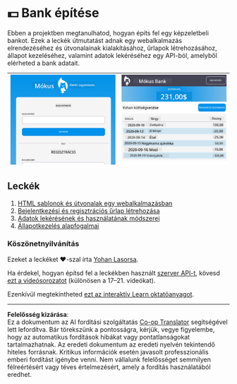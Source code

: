 <!--
CO_OP_TRANSLATOR_METADATA:
{
  "original_hash": "830359535306594b448db6575ce5cdee",
  "translation_date": "2025-08-28T03:23:29+00:00",
  "source_file": "7-bank-project/README.md",
  "language_code": "hu"
}
-->
# :dollar: Bank építése

Ebben a projektben megtanulhatod, hogyan építs fel egy képzeletbeli bankot. Ezek a leckék útmutatást adnak egy webalkalmazás elrendezéséhez és útvonalainak kialakításához, űrlapok létrehozásához, állapot kezeléséhez, valamint adatok lekéréséhez egy API-ból, amelyből elérheted a bank adatait.

| ![Screen1](../../../translated_images/screen1.baccbba0f1f93364672eb250d2fbd21574bb1caf79a2155022dc098a741cbdfe.hu.png) | ![Screen2](../../../translated_images/screen2.123c82a831a1d14ab2061994be2fa5de9cec1ce651047217d326d4773a6348e4.hu.png) |
|--------------------------------|--------------------------------|

## Leckék

1. [HTML sablonok és útvonalak egy webalkalmazásban](1-template-route/README.md)
2. [Bejelentkezési és regisztrációs űrlap létrehozása](2-forms/README.md)
3. [Adatok lekérésének és használatának módszerei](3-data/README.md)
4. [Állapotkezelés alapfogalmai](4-state-management/README.md)

### Köszönetnyilvánítás

Ezeket a leckéket :hearts:-szal írta [Yohan Lasorsa](https://twitter.com/sinedied).

Ha érdekel, hogyan építsd fel a leckékben használt [szerver API-t](/7-bank-project/api/README.md), kövesd [ezt a videósorozatot](https://aka.ms/NodeBeginner) (különösen a 17–21. videókat).

Ezenkívül megtekintheted [ezt az interaktív Learn oktatóanyagot](https://aka.ms/learn/express-api).

---

**Felelősség kizárása**:  
Ez a dokumentum az AI fordítási szolgáltatás [Co-op Translator](https://github.com/Azure/co-op-translator) segítségével lett lefordítva. Bár törekszünk a pontosságra, kérjük, vegye figyelembe, hogy az automatikus fordítások hibákat vagy pontatlanságokat tartalmazhatnak. Az eredeti dokumentum az eredeti nyelvén tekintendő hiteles forrásnak. Kritikus információk esetén javasolt professzionális emberi fordítást igénybe venni. Nem vállalunk felelősséget semmilyen félreértésért vagy téves értelmezésért, amely a fordítás használatából eredhet.